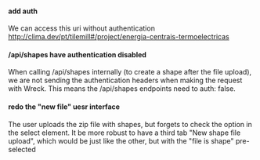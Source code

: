 #### add auth

We can access this uri without authentication
http://clima.dev/pt/tilemill#/project/energia-centrais-termoelectricas


#### /api/shapes have authentication disabled

When calling /api/shapes internally (to create a shape after the file upload), we are not sending the authentication headers when making the request with Wreck. This means the /api/shapes endpoints need to auth: false.

#### redo the "new file" uesr interface

The user uploads the zip file with shapes, but forgets to check the option in the select element. It be more robust to have a third tab "New shape file upload", which would be just like the other, but with the "file is shape" pre-selected


